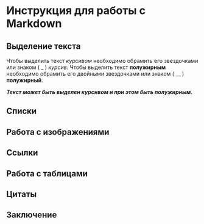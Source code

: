 # Инструкция для работы с Markdown

## Выделение текста

Чтобы выделить текст *курсивом* необходимо обрамить его звездочками или знаком ( _ ) _курсив_.
Чтобы выделить текст **полужирным** необходимо обрамить его двойными звездочками или знаком ( __ ) __полужирный__.

*__Текст может быть выделен курсивом и при этом быть полужирным.__*
## Списки

## Работа с изображениями

## Ссылки

## Работа с таблицами

## Цитаты

## Заключение